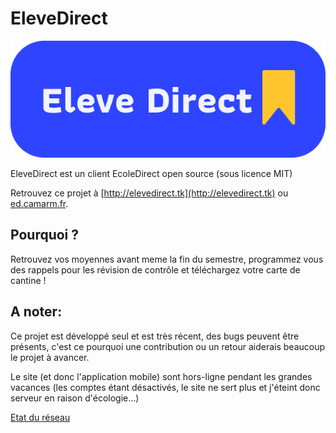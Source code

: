 # EleveDirect

<img src="https://raw.githubusercontent.com/elevedirect/app/master/static/legal/logo.png">

EleveDirect est un client EcoleDirect open source (sous licence MIT)

Retrouvez ce projet à [http://elevedirect.tk](http://elevedirect.tk) ou [ed.camarm.fr](http://ed.camarm.fr).

## Pourquoi ?
Retrouvez vos moyennes avant meme la fin du semestre, programmez vous des rappels pour les révision de contrôle et téléchargez votre carte de cantine !

## A noter:
Ce projet est développé seul et est très récent, des bugs peuvent être présents, c'est ce pourquoi une contribution ou un retour aiderais beaucoup le projet à avancer.

Le site (et donc l'application mobile) sont hors-ligne pendant les grandes vacances (les comptes étant désactivés, le site ne sert plus et j'éteint donc serveur en raison d'écologie...)


[Etat du réseau](https://status-hosted.server.camarm.fr/status/elevedirect)
